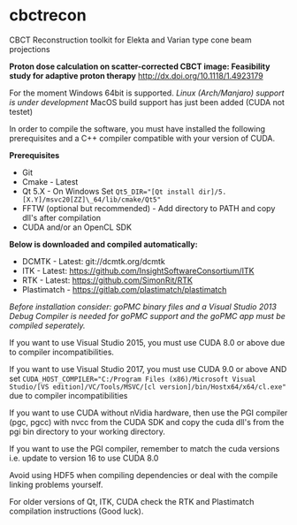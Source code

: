 # cbctrecon
CBCT Reconstruction toolkit for Elekta and Varian type cone beam projections

**Proton dose calculation on scatter-corrected CBCT image: Feasibility study for adaptive proton therapy**
http://dx.doi.org/10.1118/1.4923179

For the moment Windows 64bit is supported. *Linux (Arch/Manjaro) support is under development*
MacOS build support has just been added (CUDA not testet)

In order to compile the software, you must have installed the following prerequisites and a C++ compiler compatible with your version of CUDA.

**Prerequisites**
 - Git</li>
 - Cmake - Latest
 - Qt 5.X - On Windows Set `Qt5_DIR="[Qt install dir]/5.[X.Y]/msvc20[ZZ]\_64/lib/cmake/Qt5"`
 - FFTW (optional but recommended) - Add directory to PATH and copy dll's after compilation
 - CUDA and/or an OpenCL SDK

**Below is downloaded and compiled automatically:**
 - DCMTK - Latest: git://dcmtk.org/dcmtk
 - ITK - Latest: https://github.com/InsightSoftwareConsortium/ITK
 - RTK - Latest: https://github.com/SimonRit/RTK
 - Plastimatch - https://gitlab.com/plastimatch/plastimatch


*Before installation consider:
goPMC binary files and a Visual Studio 2013 Debug Compiler is needed for goPMC support and the goPMC app must be compiled seperately.*

If you want to use Visual Studio 2015, you must use CUDA 8.0 or above due to compiler incompatibilities.

If you want to use Visual Studio 2017, you must use CUDA 9.0 or above AND set `CUDA_HOST_COMPILER="C:/Program Files (x86)/Microsoft Visual Studio/[VS edition]/VC/Tools/MSVC/[cl version]/bin/Hostx64/x64/cl.exe"` due to compiler incompatibilities

If you want to use CUDA without nVidia hardware, then use the PGI compiler (pgc, pgcc) with nvcc from the CUDA SDK and copy the cuda dll's from the pgi bin directory to your working directory.

If you want to use the PGI compiler, remember to match the cuda versions i.e. update to version 16 to use CUDA 8.0

Avoid using HDF5 when compiling dependencies or deal with the compile linking problems yourself.

For older versions of Qt, ITK, CUDA check the RTK and Plastimatch compilation instructions (Good luck).
